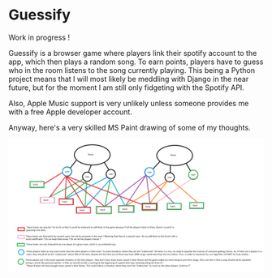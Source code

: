 # Guessify

Work in progress !

Guessify is a browser game where players link their spotify account to the app, which then plays a random song. To earn points, players have to guess who in the room listens to the song currently playing.
This being a Python project means that I will most likely be meddling with Django in the near future, but for the moment I am still only fidgeting with the Spotify API.

Also, Apple Music support is very unlikely unless someone provides me with a free Apple developer account.

Anyway, here's a very skilled MS Paint drawing of some of my thoughts.

![Screenshot](thoughts.png)
